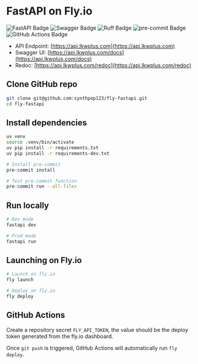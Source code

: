 # FastAPI on Fly.io

![FastAPI Badge](https://img.shields.io/badge/FastAPI-009688?logo=fastapi&logoColor=fff&style=flat) ![Swagger Badge](https://img.shields.io/badge/Swagger-85EA2D?logo=swagger&logoColor=000&style=flat) ![Ruff Badge](https://img.shields.io/badge/Ruff-D7FF64?logo=ruff&logoColor=000&style=flat) ![pre-commit Badge](https://img.shields.io/badge/pre--commit-FAB040?logo=precommit&logoColor=fff&style=flat) ![GitHub Actions Badge](https://img.shields.io/badge/GitHub%20Actions-2088FF?logo=githubactions&logoColor=fff&style=flat)

- API Endpoint: [https://api.lkwplus.com](https://api.lkwplus.com)
- Swagger UI: [https://api.lkwplus.com/docs](https://api.lkwplus.com/docs)
- Redoc: [https://api.lkwplus.com/redoc](https://api.lkwplus.com/redoc)

## Clone GitHub repo

```sh
git clone git@github.com:synthpop123/fly-fastapi.git
cd fly-fastapi
```

## Install dependencies

```sh
uv venv
source .venv/bin/activate
uv pip install -r requirements.txt
uv pip install -r requirements-dev.txt

# Install pre-commit
pre-commit install

# Test pre-commit function
pre-commit run --all-files
```

## Run locally

```sh
# Dev mode
fastapi dev

# Prod mode
fastapi run
```

## Launching on Fly.io

```sh
# Launch on fly.io
fly launch

# Deploy on fly.io
fly deploy
```

## GitHub Actions

Create a repository secret `FLY_API_TOKEN`, the value should be the deploy token generated from the fly.io dashboard.

Once `git push` is triggered, GitHub Actions will automatically run `fly deploy`.
